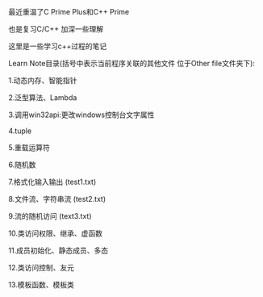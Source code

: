 最近重温了C Prime Plus和C++ Prime

也是复习C/C++ 加深一些理解

这里是一些学习c++过程的笔记

Learn Note目录(括号中表示当前程序关联的其他文件 位于Other file文件夹下):

1.动态内存、智能指针

2.泛型算法、Lambda

3.调用win32api:更改windows控制台文字属性

4.tuple

5.重载运算符

6.随机数

7.格式化输入输出 (test1.txt)

8.文件流、字符串流 (test2.txt)

9.流的随机访问 (text3.txt)

10.类访问权限、继承、虚函数

11.成员初始化、静态成员、多态

12.类访问控制、友元

13.模板函数、模板类